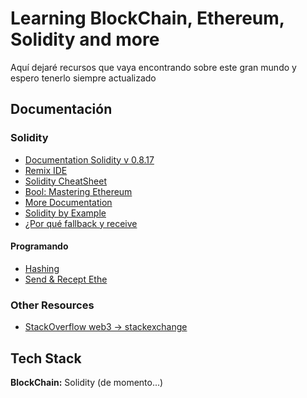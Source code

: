 
# Learning BlockChain, Ethereum, Solidity and more

Aquí dejaré recursos que vaya encontrando sobre este gran mundo y espero tenerlo siempre actualizado

## Documentación

### Solidity
- [Documentation Solidity v 0.8.17](https://docs.soliditylang.org/en/v0.8.17/)
- [Remix IDE](https://remix.ethereum.org/)
- [Solidity CheatSheet](https://github.com/manojpramesh/solidity-cheatsheet)
- [Bool: Mastering Ethereum](https://github.com/ethereumbook/ethereumbook)
- [More Documentation](https://github.com/bkrem/awesome-solidity)
- [Solidity by Example](https://solidity-by-example.org/)
- [¿Por qué fallback y receive](https://blog.soliditylang.org/2020/03/26/fallback-receive-split/)

#### Programando
- [Hashing](https://docs.soliditylang.org/en/v0.8.13/units-and-global-variables.html?highlight=ripemd#mathematical-and-cryptographic-functions)
- [Send & Recept Ethe](https://docs.soliditylang.org/en/v0.8.13/security-considerations.html?#sending-and-receiving-ether)
### Other Resources
-  [StackOverflow web3 -> stackexchange](https://stackexchange.com/)

## Tech Stack

**BlockChain:** Solidity (de momento...)
